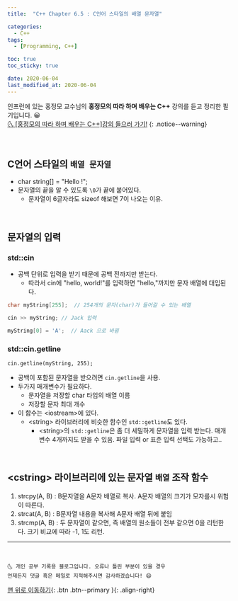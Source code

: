 ```yaml
---
title:  "C++ Chapter 6.5 : C언어 스타일의 배열 문자열" 

categories:
  - C++
tags:
  - [Programming, C++]

toc: true
toc_sticky: true

date: 2020-06-04
last_modified_at: 2020-06-04
---
```

인프런에 있는 홍정모 교수님의 **홍정모의 따라 하며 배우는 C++** 강의를 듣고 정리한 필기입니다. 😀    
[🌜 [홍정모의 따라 하며 배우는 C++]강의 들으러 가기!](https://www.inflearn.com/course/following-c-plus)
{: .notice--warning}

<br>


## C언어 스타일의 `배열 문자열`
- char string[] = "Hello !";
- 문자열의 끝을 알 수 있도록 `\0`가 끝에 붙어있다.
  - 문자열이 6글자라도 sizeof 해보면 7이 나오는 이유.

<br>

## 문자열의 입력
### std::cin
- 공백 단위로 입력을 받기 때문에 공백 전까지만 받는다.
  - 따라서 cin에 "hello, world!"를 입력하면 "hello,"까지만 문자 배열에 대입된다. 

```cpp
char myString[255];  // 254개의 문자(char)가 들어갈 수 있는 배열

cin >> myString; // Jack 입력

myString[0] = 'A';  // Aack 으로 바뀜
```

### std::cin.getline
`cin.getline(myString, 255);`
- 공백이 포함된 문자열을 받으려면 `cin.getline`을 사용.
- 두가지 매개변수가 필요하다.
  - 문자열을 저장할 char 타입의 배열 이름
  - 저장할 문자 최대 개수
- 이 함수는 \<iostream>에 있다. 
  - \<string> 라이브러리에 비슷한 함수인 `std::getline`도 있다.
    - \<string>의 `std::getline`은 좀 더 세밀하게 문자열을 입력 받는다. 매개변수 4개까지도 받을 수 있음. 파일 입력 or 표준 입력 선택도 가능하고..

<br>

## \<cstring> 라이브러리에 있는 문자열 `배열` 조작 함수
1. strcpy(A, B) : B문자열을 A문자 배열로 복사. A문자 배열의 크기가 모자를시 위험이 따른다.
2. strcat(A, B) : B문자열 내용을 복사해 A문자 배열 뒤에 붙임
3. strcmp(A, B) : 두 문자열이 같으면, 즉 배열의 원소들이 전부 같으면 0을 리턴한다. 크기 비교에 따라 -1, 1도 리턴.

***
<br>

    🌜 개인 공부 기록용 블로그입니다. 오류나 틀린 부분이 있을 경우 
    언제든지 댓글 혹은 메일로 지적해주시면 감사하겠습니다! 😄

[맨 위로 이동하기](#){: .btn .btn--primary }{: .align-right}
